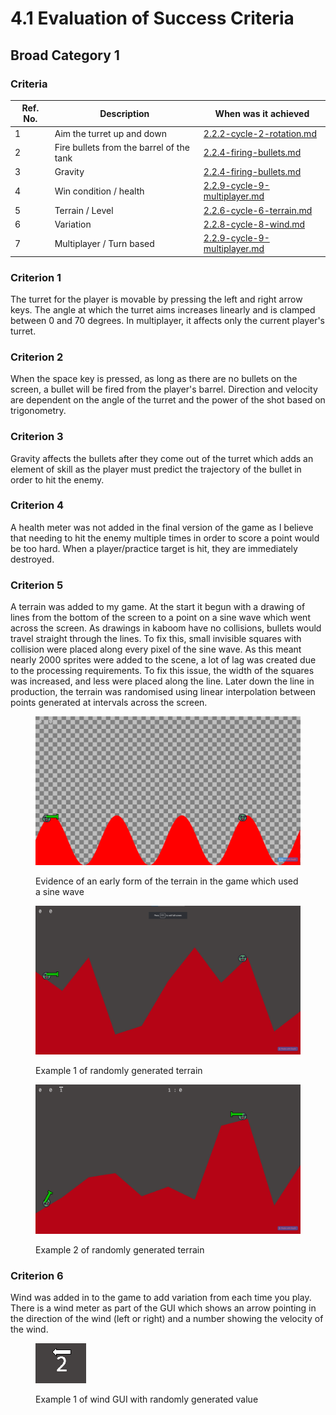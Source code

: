 # 4.1 Evaluation of Success Criteria

## Broad Category 1

### Criteria

| Ref. No. | Description                              | When was it achieved                                                                             |
| -------- | ---------------------------------------- | ------------------------------------------------------------------------------------------------ |
| 1        | Aim the turret up and down               | [2.2.2-cycle-2-rotation.md](../design-and-development/2.2.2-cycle-2-rotation.md "mention")       |
| 2        | Fire bullets from the barrel of the tank | [2.2.4-firing-bullets.md](../design-and-development/2.2.4-firing-bullets.md "mention")           |
| 3        | Gravity                                  | [2.2.4-firing-bullets.md](../design-and-development/2.2.4-firing-bullets.md "mention")           |
| 4        | Win condition / health                   | [2.2.9-cycle-9-multiplayer.md](../design-and-development/2.2.9-cycle-9-multiplayer.md "mention") |
| 5        | Terrain / Level                          | [2.2.6-cycle-6-terrain.md](../design-and-development/2.2.6-cycle-6-terrain.md "mention")         |
| 6        | Variation                                | [2.2.8-cycle-8-wind.md](../design-and-development/2.2.8-cycle-8-wind.md "mention")               |
| 7        | Multiplayer / Turn based                 | [2.2.9-cycle-9-multiplayer.md](../design-and-development/2.2.9-cycle-9-multiplayer.md "mention") |

### Criterion 1

The turret for the player is movable by pressing the left and right arrow keys. The angle at which the turret aims increases linearly and is clamped between 0 and 70 degrees. In multiplayer, it affects only the current player's turret.&#x20;

### Criterion 2

When the space key is pressed, as long as there are no bullets on the screen, a bullet will be fired from the player's barrel. Direction and velocity are dependent on the angle of the turret and the power of the shot based on trigonometry.

### Criterion 3

Gravity affects the bullets after they come out of the turret which adds an element of skill as the player must predict the trajectory of the bullet in order to hit the enemy.

### Criterion 4

A health meter was not added in the final version of the game as I believe that needing to hit the enemy multiple times in order to score a point would be too hard. When a player/practice target is hit, they are immediately destroyed.&#x20;

### Criterion 5

A terrain was added to my game. At the start it begun with a drawing of lines from the bottom of the screen to a point on a sine wave which went across the screen. As drawings in kaboom have no collisions, bullets would travel straight through the lines. To fix this, small invisible squares with collision were placed along every pixel of the sine wave. As this meant nearly 2000 sprites were added to the scene, a lot of lag was created due to the processing requirements. To fix this issue, the width of the squares was increased, and less were placed along the line. Later down the line in production, the terrain was randomised using linear interpolation between points generated at intervals across the screen.&#x20;

<div>

<figure><img src="../.gitbook/assets/image (1) (1).png" alt=""><figcaption><p>Evidence of an early form of the terrain in the game which used a sine wave</p></figcaption></figure>

 

<figure><img src="../.gitbook/assets/image (9).png" alt=""><figcaption><p>Example 1 of randomly generated terrain</p></figcaption></figure>

 

<figure><img src="../.gitbook/assets/image.png" alt=""><figcaption><p>Example 2 of randomly generated terrain</p></figcaption></figure>

</div>

### Criterion 6&#x20;

Wind was added in to the game to add variation from each time you play. There is a wind meter as part of the GUI which shows an arrow pointing in the direction of the wind (left or right) and a number showing the velocity of the wind.

<figure><img src="../.gitbook/assets/image (14).png" alt=""><figcaption><p>Example 1 of wind GUI with randomly generated value</p></figcaption></figure>
